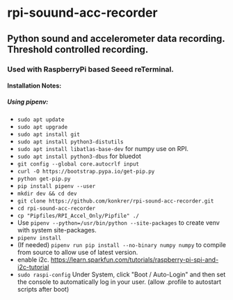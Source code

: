 # rpi-souund-acc-recorder

## Python sound and accelerometer data recording. Threshold controlled recording.

### Used with RaspberryPi based Seeed reTerminal.

#### Installation Notes:

##### Using pipenv:

- `sudo apt update`
- `sudo apt upgrade`
- `sudo apt install git`
- `sudo apt install python3-distutils`
- `sudo apt install libatlas-base-dev` for numpy use on RPI.
- `sudo apt install python3-dbus` for bluedot
- `git config --global core.autocrlf input`
- `curl -O https://bootstrap.pypa.io/get-pip.py`
- `python get-pip.py`
- `pip install pipenv --user`
- `mkdir dev && cd dev`
- `git clone https://github.com/konkrer/rpi-sound-acc-recorder.git`
- `cd rpi-sound-acc-recorder`
- `cp "Pipfiles/RPI_Accel_Only/Pipfile" ./`
- Use `pipenv --python=/usr/bin/python --site-packages` to create venv with system site-packages.
- `pipenv install`
- (If needed) `pipenv run pip install --no-binary numpy numpy` to compile from source to allow use of latest version.
- enable i2c. https://learn.sparkfun.com/tutorials/raspberry-pi-spi-and-i2c-tutorial
- `sudo raspi-config` Under System, click "Boot / Auto-Login" and then set the console to automatically log in your user. (allow .profile to autostart scripts after boot)
